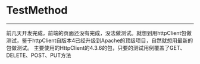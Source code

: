 # TestMethod
---
前几天开发完成，前端的页面还没有完成，没法做测试。就想到用httpClient包做测试，鉴于httpClient自版本4已经升级到Apache的顶级项目，自然就想用最新的包做测试。
主要使用的HttpClient的4.3.6的包，只要的测试用例覆盖了GET、DELETE、POST、PUT方法
